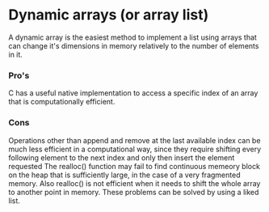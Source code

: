 # Dynamic arrays (or array list)

A dynamic array is the easiest method to implement a list using arrays that can change it's dimensions in memory relatively to the number of elements in it.

### Pro's
C has a useful native implementation to access a specific index of an array that is computationally efficient.

### Cons
Operations other than append and remove at the last available index can be much less efficient in a computational way, since they require shifting every following element to the next index and only then insert the element requested
The realloc() function may fail to find continuous memeory block on the heap that is sufficiently large, in the case of a very fragmented memory. Also realloc() is not efficient when it needs to shift the whole array to another point in memory.
These problems can be solved by using a liked list.